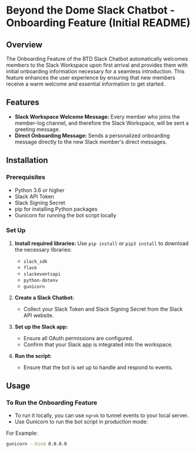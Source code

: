 # Beyond the Dome Slack Chatbot - Onboarding Feature (Initial README)

## Overview
The Onboarding Feature of the BTD Slack Chatbot automatically welcomes members to the Slack Workspace upon first arrival and provides them with initial onboarding information necessary for a seamless introduction. This feature enhances the user experience by ensuring that new members receive a warm welcome and essential information to get started.

## Features
- **Slack Workspace Welcome Message:** Every member who joins the member-log channel, and therefore the Slack Workspace, will be sent a greeting message.
- **Direct Onboarding Message:** Sends a personalized onboarding message directly to the new Slack member's direct messages.

## Installation

### Prerequisites
- Python 3.6 or higher
- Slack API Token
- Slack Signing Secret
- pip for installing Python packages
- Gunicorn for running the bot script locally

### Set Up
1. **Install required libraries:**
   Use `pip install` or `pip3 install` to download the necessary libraries:
   - `slack_sdk`
   - `flask`
   - `slackeventsapi`
   - `python-dotenv`
   - `gunicorn`

2. **Create a Slack Chatbot:**
   - Collect your Slack Token and Slack Signing Secret from the Slack API website.

3. **Set up the Slack app:**
   - Ensure all OAuth permissions are configured.
   - Confirm that your Slack app is integrated into the workspace.

4. **Run the script:**
   - Ensure that the bot is set up to handle and respond to events.

## Usage

### To Run the Onboarding Feature
- To run it locally, you can use `ngrok` to tunnel events to your local server.
- Use Gunicorn to run the bot script in production mode:

For Example:
  ```bash
  gunicorn --bind 0.0.0.0